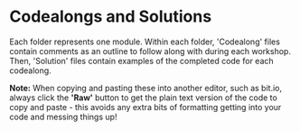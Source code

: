 # Codealongs and Solutions

Each folder represents one module. Within each folder, 'Codealong' files contain comments as an outline to follow along with during each workshop. Then, 'Solution' files contain examples of the completed code for each codealong.

**Note:** When copying and pasting these into another editor, such as bit.io, always click the **'Raw'** button to get the plain text version of the code to copy and paste - this avoids any extra bits of formatting getting into your code and messing things up!